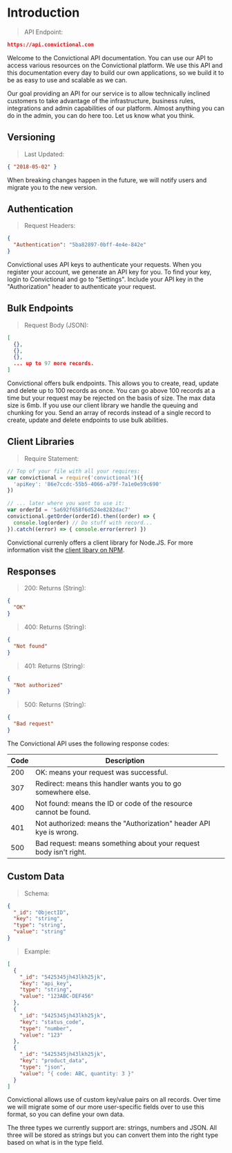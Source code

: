 # Introduction

> API Endpoint:

```json
https://api.convictional.com
```

Welcome to the Convictional API documentation. You can use our API to access various resources on the Convictional platform. We use this API and this documentation every day to build our own applications, so we build it to be as easy to use and scalable as we can.

Our goal providing an API for our service is to allow technically inclined customers to take advantage of the infrastructure, business rules, integrations and admin capabilities of our platform. Almost anything you can do in the admin, you can do here too. Let us know what you think.

## Versioning

> Last Updated:

```json
{ "2018-05-02" }
```

When breaking changes happen in the future, we will notify users and migrate you to the new version. 

## Authentication

> Request Headers:

```json
{ 
  "Authentication": "5ba82897-0bff-4e4e-842e"
}
```

Convictional uses API keys to authenticate your requests. When you register your account, we generate an API key for you. To find your key, login to Convictional and go to "Settings". Include your API key in the "Authorization" header to authenticate your request.

## Bulk Endpoints

> Request Body (JSON):

```json
[
  {},
  {},
  {},
  ... up to 97 more records.
]
```

Convictional offers bulk endpoints. This allows you to create, read, update and delete up to 100 records as once. You can go above 100 records at a time but your request may be rejected on the basis of size. The max data size is 6mb. If you use our client library we handle the queuing and chunking for you. Send an array of records instead of a single record to create, update and delete endpoints to use bulk abilities.

## Client Libraries

> Require Statement:

```javascript
// Top of your file with all your requires:
var convictional = require('convictional')({
  'apiKey': '86e7ccdc-55b5-4066-a79f-7a1e0e59c690'
})
 
// ... later where you want to use it:
var orderId = '5a692f658f6d524e8282dac7'
convictional.getOrder(orderId).then((order) => {
  console.log(order) // Do stuff with record...
}).catch((error) => { console.error(error) })

```

Convictional currenly offers a client library for Node.JS. For more information visit the [client libary on NPM](https://npmjs.com/package/convictional).

## Responses

> 200: Returns (String):

```json
{
  "OK"
}
```

> 400: Returns (String):

```json
{
  "Not found"
}
```

> 401: Returns (String): 

```json
{
  "Not authorized"
}
```

> 500: Returns (String):

```json
{
  "Bad request"
}
```

The Convictional API uses the following response codes:

| Code      | Description     |
| --------- | --------------- |
| 200       <td style="width:100%;">OK: means your request was successful.</td> |
| 307       | Redirect: means this handler wants you to go somewhere else.      |
| 400       | Not found: means the ID or code of the resource cannot be found.  |
| 401       | Not authorized: means the "Authorization" header API kye is wrong.|
| 500       | Bad request: means something about your request body isn't right. |

## Custom Data

> Schema:

```json
{
  "_id": "ObjectID",
  "key": "string",
  "type": "string",
  "value": "string"
}
```

> Example:

```json
[
  {
    "_id": "5425345jh43lkh25jk",
    "key": "api_key",
    "type": "string",
    "value": "123ABC-DEF456"
  },
  {
    "_id": "5425345jh43lkh25jk",
    "key": "status_code",
    "type": "number",
    "value": "123"
  },
  {
    "_id": "5425345jh43lkh25jk",
    "key": "product_data",
    "type": "json",
    "value": "{ code: ABC, quantity: 3 }"
  }
]
```

Convictional allows use of custom key/value pairs on all records. Over time we will migrate some of our more user-specific fields over to use this format, so you can define your own data.

The three types we currently support are: strings, numbers and JSON. All three will be stored as strings but you can convert them into the right type based on what is in the type field.